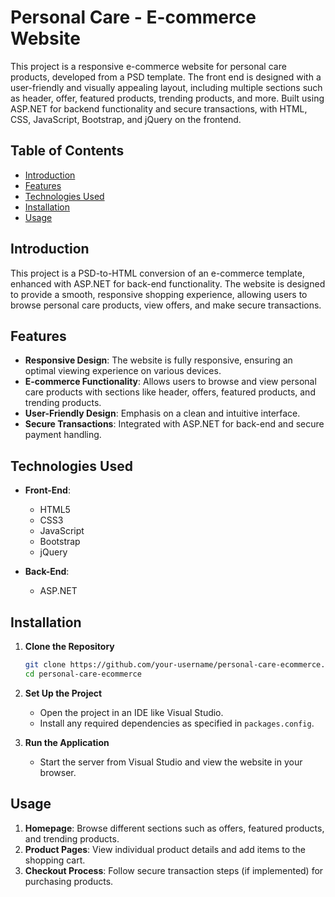 # Personal Care - E-commerce Website

This project is a responsive e-commerce website for personal care products, developed from a PSD template. The front end is designed with a user-friendly and visually appealing layout, including multiple sections such as header, offer, featured products, trending products, and more. Built using ASP.NET for backend functionality and secure transactions, with HTML, CSS, JavaScript, Bootstrap, and jQuery on the frontend.

## Table of Contents

- [Introduction](#introduction)
- [Features](#features)
- [Technologies Used](#technologies-used)
- [Installation](#installation)
- [Usage](#usage)


## Introduction

This project is a PSD-to-HTML conversion of an e-commerce template, enhanced with ASP.NET for back-end functionality. The website is designed to provide a smooth, responsive shopping experience, allowing users to browse personal care products, view offers, and make secure transactions.

## Features

- **Responsive Design**: The website is fully responsive, ensuring an optimal viewing experience on various devices.
- **E-commerce Functionality**: Allows users to browse and view personal care products with sections like header, offers, featured products, and trending products.
- **User-Friendly Design**: Emphasis on a clean and intuitive interface.
- **Secure Transactions**: Integrated with ASP.NET for back-end and secure payment handling.

## Technologies Used

- **Front-End**:
  - HTML5
  - CSS3
  - JavaScript
  - Bootstrap
  - jQuery

- **Back-End**:
  - ASP.NET

## Installation

1. **Clone the Repository**
   ```bash
   git clone https://github.com/your-username/personal-care-ecommerce.git
   cd personal-care-ecommerce
   ```
2. **Set Up the Project**

   - Open the project in an IDE like Visual Studio.
   - Install any required dependencies as specified in `packages.config`.

3. **Run the Application**

   - Start the server from Visual Studio and view the website in your browser.

## Usage

1. **Homepage**: Browse different sections such as offers, featured products, and trending products.
2. **Product Pages**: View individual product details and add items to the shopping cart.
3. **Checkout Process**: Follow secure transaction steps (if implemented) for purchasing products.

